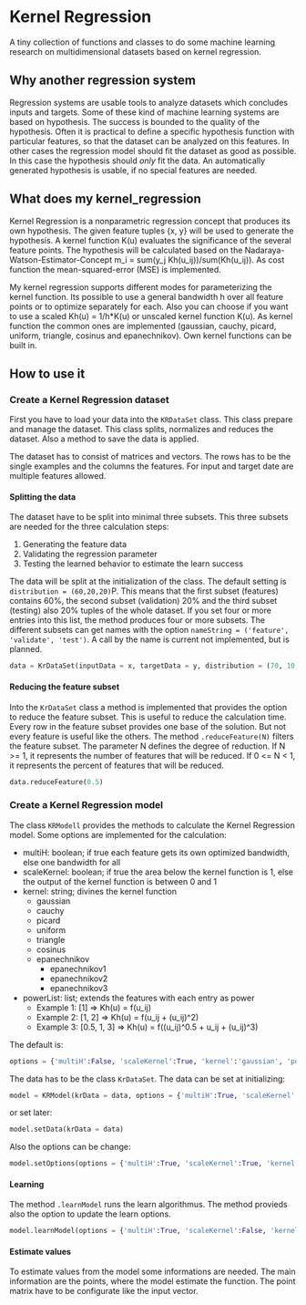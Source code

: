 # Kernel Regression

A tiny collection of functions and classes to do some machine learning research on multidimensional datasets based on kernel regression.

## Why another regression system

Regression systems are usable tools to analyze datasets which concludes inputs and targets. Some of these kind of machine learning systems are based on hypothesis. The success is bounded to the quality of the hypothesis. Often it is practical to define a specific hypothesis function with particular features, so that the dataset can be analyzed on this features. In other cases the regression model should fit the dataset as good as possible. In this case the hypothesis should *only* fit the data. An automatically generated hypothesis is usable, if no special features are needed. 

## What does my kernel_regression

Kernel Regression is a nonparametric regression concept that produces its own hypothesis. The given feature tuples {x, y} will be used to generate the hypothesis. A kernel function K(u) evaluates the significance of the several feature points. The hypothesis will be calculated based on the Nadaraya-Watson-Estimator-Concept m_i = sum(y_j Kh(u_ij))/sum(Kh(u_ij)). As cost function the mean-squared-error (MSE) is implemented.

My kernel regression supports different modes for parameterizing the kernel function. Its possible to use a general bandwidth h over all feature points or to optimize separately for each. Also you can choose if you want to use a scaled Kh(u) = 1/h*K(u) or unscaled kernel function K(u). As kernel function the common ones are implemented (gaussian, cauchy, picard, uniform, triangle, cosinus and epanechnikov). Own kernel functions can be built in.

## How to use it

### Create a Kernel Regression dataset
First you have to load your data into the ```KRDataSet``` class. This class prepare and manage the dataset. This class splits, normalizes and reduces the dataset. Also a method to save the data is applied.

The dataset has to consist of matrices and vectors. The rows has to be the single examples and the columns the features. For input and target date are multiple features allowed. 

#### Splitting the data
The dataset have to be split into minimal three subsets. This three subsets are needed for the three calculation steps: 

1. Generating the feature data
2. Validating the regression parameter
3. Testing the learned behavior to estimate the learn success

The data will be split at the initialization of the class. The default setting is ```distribution = (60,20,20)```P. This means that the first subset (features) contains 60%, the second subset (validation) 20% and the third subset (testing) also 20% tuples of the whole dataset. If you set four or more entries into this list, the method produces four or more subsets. The different subsets can get names with the option ```nameString = ('feature', 'validate', 'test')```. A call by the name is current not implemented, but is planned.

```python
data = KrDataSet(inputData = x, targetData = y, distribution = (70, 10, 20), nameString = ('subset1', 'subset2', 'subset3'))
```
#### Reducing the feature subset
Into the ```KrDataSet``` class a method is implemented that provides the option to reduce the feature subset. This is useful to reduce the calculation time. Every row in the feature subset provides one base of the solution. But not every feature is useful like the others. The method ```.reduceFeature(N)``` filters the feature subset. The parameter N defines the degree of reduction. If N >= 1, it represents the number of features that will be reduced. If 0 <= N < 1, it represents the percent of features that will be reduced.

```python
data.reduceFeature(0.5)
```

### Create a Kernel Regression model
The class ```KRModell``` provides the methods to calculate the Kernel Regression model. Some options are implemented for the calculation:
* multiH: boolean; if true each feature gets its own optimized bandwidth, else one bandwidth for all
* scaleKernel: boolean; if true the area below the kernel function is 1, else the output of the kernel function is between 0 and 1
* kernel: string; divines the kernel function
	* gaussian
	* cauchy
	* picard
	* uniform
	* triangle
	* cosinus
	* epanechnikov
		* epanechnikov1
		* epanechnikov2
		* epanechnikov3
* powerList: list; extends the features with each entry as power
	* Example 1: [1] => Kh(u) = f(u_ij)
	* Example 2: [1, 2] => Kh(u) = f(u_ij + (u_ij)^2)
	* Example 3: [0.5, 1, 3] => Kh(u) = f((u_ij)^0.5 + u_ij + (u_ij)^3)

The default is:

```python
options = {'multiH':False, 'scaleKernel':True, 'kernel':'gaussian', 'powerList':[1]}
```

The data has to be the class ```KrDataSet```. The data can be set at initializing:

```python
model = KRModel(krData = data, options = {'multiH':True, 'scaleKernel':False, 'kernel':'gaussian', 'powerList':[1, 2]})
```

or set later:

```python
model.setData(krData = data)
```

Also the options can be change:

```python
model.setOptions(options = {'multiH':True, 'scaleKernel':True, 'kernel':'epanechnikov2', 'powerList':[1/2, 2]})
```
#### Learning
The method ```.learnModel``` runs the learn algorithmus. The method provieds also the option to update the learn options.

```python
model.learnModel(options = {'multiH':True, 'scaleKernel':False, 'kernel':'cauchy', 'powerList':[1]})
```

#### Estimate values
To estimate values from the model some informations are needed. The main information are the points, where the model estimate the function. The point matrix have to be configurate like the input vector. 